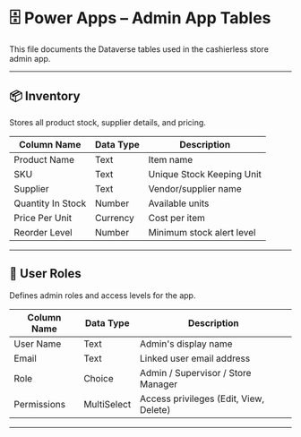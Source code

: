# 🗄️ Power Apps – Admin App Tables

This file documents the Dataverse tables used in the cashierless store admin app.

---

## 📦 Inventory

Stores all product stock, supplier details, and pricing.

| Column Name     | Data Type | Description                  |
|-----------------|-----------|------------------------------|
| Product Name     | Text      | Item name                    |
| SKU              | Text      | Unique Stock Keeping Unit    |
| Supplier         | Text      | Vendor/supplier name         |
| Quantity In Stock| Number    | Available units              |
| Price Per Unit   | Currency  | Cost per item                |
| Reorder Level    | Number    | Minimum stock alert level    |

---

## 👥 User Roles

Defines admin roles and access levels for the app.

| Column Name     | Data Type | Description                          |
|-----------------|-----------|--------------------------------------|
| User Name       | Text      | Admin's display name                 |
| Email           | Text      | Linked user email address            |
| Role            | Choice    | Admin / Supervisor / Store Manager   |
| Permissions     | MultiSelect | Access privileges (Edit, View, Delete) |

---

